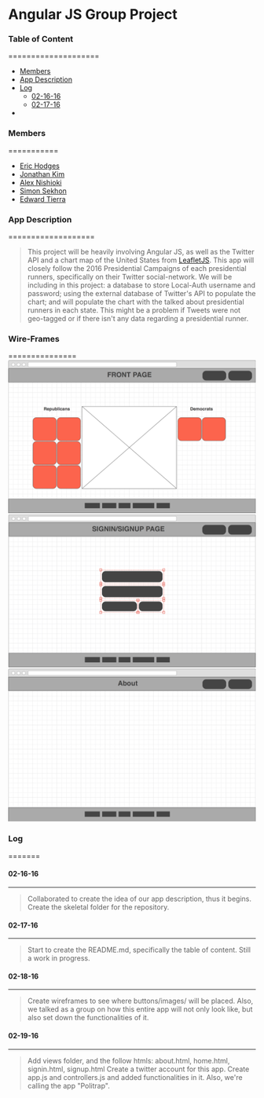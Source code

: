# Angular JS Group Project

### Table of Content
====================
* [Members](#members)
* [App Description](#app-description)
* [Log](#log)
  * [02-16-16](#02-16-16)
  * [02-17-16](#02-17-16)
* [](#)

### Members
===========
* [Eric Hodges](https://github.com/erichodges)
* [Jonathan Kim](https://github.com/jonathan1228)
* [Alex Nishioki](https://github.com/alexnishioki)
* [Simon Sekhon](https://github.com/SimonSekhon)
* [Edward Tierra](https://github.com/Thatsedrich)


### App Description
===================
>This project will be heavily involving Angular JS, as well as the Twitter API and a chart map of the United States from [LeafletJS](http://leafletjs.com/examples/choropleth.html). This app will closely follow the 2016 Presidential Campaigns of each presidential runners, specifically on their Twitter social-network. We will be including in this project: a database to store Local-Auth username and password; using the external database of Twitter's API to populate the chart; and will populate the chart with the talked about presidential runners in each state. This might be a problem if Tweets were not geo-tagged or if there isn't any data regarding a presidential runner.

### Wire-Frames
===============
![Alt text](./public/images/home-html.png "Landing Page")
![Alt text](./public/images/signin-signup-html.png "SIgnin & Signup Page")
![Alt text](./public/images/about-html.png "About Page")

### Log
=======

#### 02-16-16
-------------
> Collaborated to create the idea of our app description, thus it begins.
> Create the skeletal folder for the repository.

#### 02-17-16
-------------
> Start to create the README.md, specifically the table of content. Still a work in progress.

#### 02-18-16
-------------
> Create wireframes to see where buttons/images/ will be placed. Also, we talked as a group on how this entire app will not only look like, but also set down the functionalities of it.

#### 02-19-16
-------------
> Add views folder, and the follow htmls: about.html, home.html, signin.html, signup.html
> Create a twitter account for this app.
> Create app.js and controllers.js and added functionalities in it. Also, we're calling the app "Politrap".
